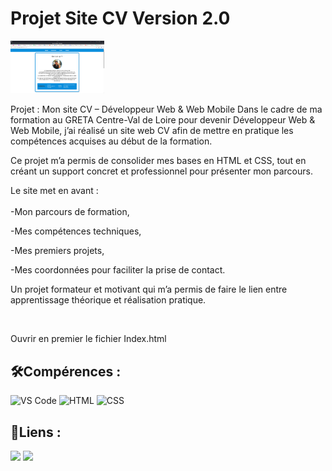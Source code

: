 # Projet Site CV Version 2.0
<img src= "imgSiteCV2.png" width="150"/>

<p>Projet : Mon site CV – Développeur Web & Web Mobile
Dans le cadre de ma formation au GRETA Centre-Val de Loire pour devenir Développeur Web & Web Mobile, j’ai réalisé un site web CV afin de mettre en pratique les compétences acquises au début de la formation.

Ce projet m’a permis de consolider mes bases en HTML et CSS, tout en créant un support concret et professionnel pour présenter mon parcours.

  Le site met en avant :
  <br>
  <br>
  -Mon parcours de formation,

  -Mes compétences techniques,

  -Mes premiers projets,

  -Mes coordonnées pour faciliter la prise de contact.

Un projet formateur et motivant qui m’a permis de faire le lien entre apprentissage théorique et réalisation pratique.
</p>
<br>
<p>Ouvrir en premier le fichier Index.html</p>


## 🛠️Compérences :

![VS Code](https://img.shields.io/badge/-VS%20Code-007ACC?style=flat&logo=visual-studio-code&logoColor=white)
![HTML](https://img.shields.io/badge/-HTML-E34F26?style=flat&logo=html5&logoColor=white)
![CSS](https://img.shields.io/badge/-CSS-1572B6?style=flat&logo=css3&logoColor=white)


## 🔗Liens :

<a href="https://www.linkedin.com/in/alexismoreau37/"><img width=120px src="img/linkedin.png"></a>
<a href="CVAlexisMoreauV3.2.pdf"><img width=120px src="img/IcôneCV.png"></a>
